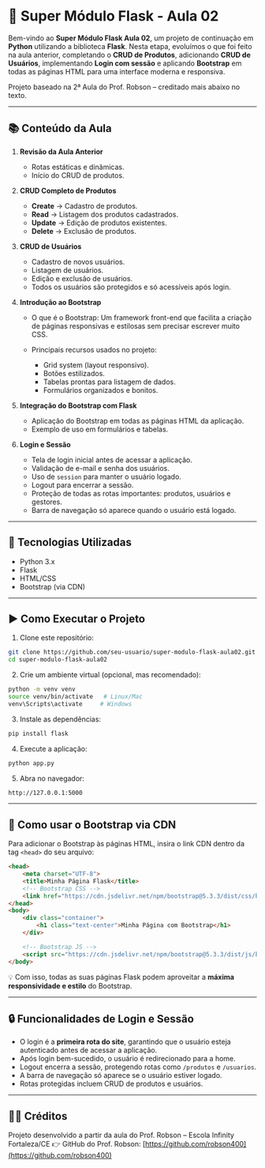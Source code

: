 # 🐍 Super Módulo Flask - Aula 02

Bem-vindo ao **Super Módulo Flask Aula 02**, um projeto de continuação em **Python** utilizando a biblioteca **Flask**. Nesta etapa, evoluímos o que foi feito na aula anterior, completando o **CRUD de Produtos**, adicionando **CRUD de Usuários**, implementando **Login com sessão** e aplicando **Bootstrap** em todas as páginas HTML para uma interface moderna e responsiva.

Projeto baseado na 2ª Aula do Prof. Robson – creditado mais abaixo no texto.

---

## 📚 Conteúdo da Aula

1. **Revisão da Aula Anterior**

   * Rotas estáticas e dinâmicas.
   * Início do CRUD de produtos.

2. **CRUD Completo de Produtos**

   * **Create** → Cadastro de produtos.
   * **Read** → Listagem dos produtos cadastrados.
   * **Update** → Edição de produtos existentes.
   * **Delete** → Exclusão de produtos.

3. **CRUD de Usuários**

   * Cadastro de novos usuários.
   * Listagem de usuários.
   * Edição e exclusão de usuários.
   * Todos os usuários são protegidos e só acessíveis após login.

4. **Introdução ao Bootstrap**

   * O que é o Bootstrap:
     Um framework front-end que facilita a criação de páginas responsivas e estilosas sem precisar escrever muito CSS.

   * Principais recursos usados no projeto:

     * Grid system (layout responsivo).
     * Botões estilizados.
     * Tabelas prontas para listagem de dados.
     * Formulários organizados e bonitos.

5. **Integração do Bootstrap com Flask**

   * Aplicação do Bootstrap em todas as páginas HTML da aplicação.
   * Exemplo de uso em formulários e tabelas.

6. **Login e Sessão**

   * Tela de login inicial antes de acessar a aplicação.
   * Validação de e-mail e senha dos usuários.
   * Uso de `session` para manter o usuário logado.
   * Logout para encerrar a sessão.
   * Proteção de todas as rotas importantes: produtos, usuários e gestores.
   * Barra de navegação só aparece quando o usuário está logado.

---

## 🚀 Tecnologias Utilizadas

* Python 3.x
* Flask
* HTML/CSS
* Bootstrap (via CDN)

---

## ▶️ Como Executar o Projeto

1. Clone este repositório:

```bash
git clone https://github.com/seu-usuario/super-modulo-flask-aula02.git
cd super-modulo-flask-aula02
```

2. Crie um ambiente virtual (opcional, mas recomendado):

```bash
python -m venv venv
source venv/bin/activate   # Linux/Mac
venv\Scripts\activate     # Windows
```

3. Instale as dependências:

```bash
pip install flask
```

4. Execute a aplicação:

```bash
python app.py
```

5. Abra no navegador:

```bash
http://127.0.0.1:5000
```

---

## 🎨 Como usar o Bootstrap via CDN

Para adicionar o Bootstrap às páginas HTML, insira o link CDN dentro da tag `<head>` do seu arquivo:

```html
<head>
    <meta charset="UTF-8">
    <title>Minha Página Flask</title>
    <!-- Bootstrap CSS -->
    <link href="https://cdn.jsdelivr.net/npm/bootstrap@5.3.3/dist/css/bootstrap.min.css" rel="stylesheet">
</head>
<body>
    <div class="container">
        <h1 class="text-center">Minha Página com Bootstrap</h1>
    </div>

    <!-- Bootstrap JS -->
    <script src="https://cdn.jsdelivr.net/npm/bootstrap@5.3.3/dist/js/bootstrap.bundle.min.js"></script>
</body>
```

💡 Com isso, todas as suas páginas Flask podem aproveitar a **máxima responsividade e estilo** do Bootstrap.

---

## 🔒 Funcionalidades de Login e Sessão

* O login é a **primeira rota do site**, garantindo que o usuário esteja autenticado antes de acessar a aplicação.
* Após login bem-sucedido, o usuário é redirecionado para a home.
* Logout encerra a sessão, protegendo rotas como `/produtos` e `/usuarios`.
* A barra de navegação só aparece se o usuário estiver logado.
* Rotas protegidas incluem CRUD de produtos e usuários.

---

## 👨‍🏫 Créditos

Projeto desenvolvido a partir da aula do Prof. Robson – Escola Infinity Fortaleza/CE
👉 GitHub do Prof. Robson: [https://github.com/robson400](https://github.com/robson400)
